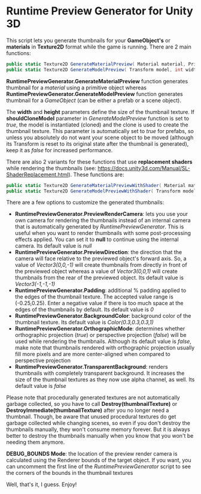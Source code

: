 # Runtime Preview Generator for Unity 3D
This script lets you generate thumbnails for your **GameObject's** or **materials** in **Texture2D** format while the game is running. There are 2 main functions:

```csharp
public static Texture2D GenerateMaterialPreview( Material material, PrimitiveType previewObject, int width = 64, int height = 64 );
public static Texture2D GenerateModelPreview( Transform model, int width = 64, int height = 64, bool shouldCloneModel = false );
```

**RuntimePreviewGenerator.GenerateMaterialPreview** function generates thumbnail for a *material* using a primitive object whereas **RuntimePreviewGenerator.GenerateModelPreview** function generates thumbnail for a *GameObject* (can be either a prefab or a scene object).

The **width** and **height** parameters define the size of the thumbnail texture. If **shouldCloneModel** parameter in *GenerateModelPreview* function is set to *true*, the model is instantiated (cloned) and the clone is used to create the thumbnail texture. This parameter is automatically set to *true* for prefabs, so unless you absolutely do not want your scene object to be moved (although its Transform is reset to its original state after the thumbnail is generated), keep it as *false* for increased performance.

There are also 2 variants for these functions that use **replacement shaders** while rendering the thumbnails (see: https://docs.unity3d.com/Manual/SL-ShaderReplacement.html). These functions are:

```csharp
public static Texture2D GenerateMaterialPreviewWithShader( Material material, PrimitiveType previewPrimitive, Shader shader, string replacementTag, int width = 64, int height = 64 );
public static Texture2D GenerateModelPreviewWithShader( Transform model, Shader shader, string replacementTag, int width = 64, int height = 64, bool shouldCloneModel = false );
```

There are a few options to customize the generated thumbnails:

- **RuntimePreviewGenerator.PreviewRenderCamera**: lets you use your own camera for rendering the thumbnails instead of an internal camera that is automatically generated by *RuntimePreviewGenerator*. This is useful when you want to render thumbnails with some post-processing effects applied. You can set it to **null** to continue using the internal camera. Its default value is *null*
- **RuntimePreviewGenerator.PreviewDirection**: the direction that the camera will face relative to the previewed object's forward axis. So, a value of *Vector3(0,0,-1)* will create thumbnails from directly in front of the previewed object whereas a value of *Vector3(0,0,1)* will create thumbnails from the rear of the previewed object. Its default value is *Vector3(-1,-1,-1)*
- **RuntimePreviewGenerator.Padding**: additional % padding applied to the edges of the thumbnail texture. The accepted value range is (-0.25,0.25). Enter a negative value if there is too much space at the edges of the thumbnails by default. Its default value is *0*
- **RuntimePreviewGenerator.BackgroundColor**: background color of the thumbnail texture. Its default value is *Color(0.3,0.3,0.3,1)*
- **RuntimePreviewGenerator.OrthographicMode**: determines whether orthographic projection (*true*) or perspective projection (*false*) will be used while rendering the thumbnails. Although its default value is *false*, make note that thumbnails rendered with orthographic projection usually fill more pixels and are more center-aligned when compared to perspective projection
- **RuntimePreviewGenerator.TransparentBackground**: renders thumbnails with completely transparent background. It increases the size of the thumbnail textures as they now use alpha channel, as well. Its default value is *false*

Please note that procedurally generated textures are not automatically garbage collected, so you have to call **Destroy(thumbnailTexture)** or **DestroyImmediate(thumbnailTexture)** after you no longer need a thumbnail. Though, be aware that unused procedural textures do get garbage collected while changing scenes, so even if you don't destroy the thumbnails manually, they won't consume memory forever. But it is always better to destroy the thumbnails manually when you know that you won't be needing them anymore.

**DEBUG_BOUNDS Mode**: the location of the preview render camera is calculated using the Renderer bounds of the target object. If you want, you can uncomment the first line of the *RuntimePreviewGenerator* script to see the corners of the bounds in the thumbnail textures

Well, that's it, I guess. Enjoy!
